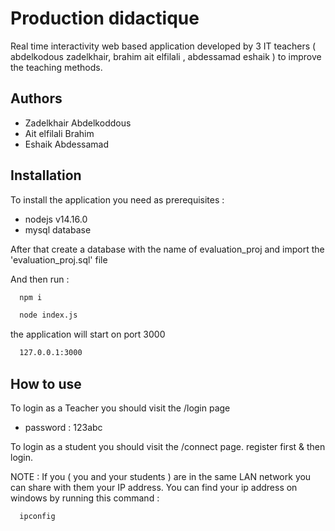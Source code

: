 
# Production didactique

Real time interactivity web based application developed by 3 IT teachers ( abdelkodous zadelkhair, brahim ait elfilali , abdessamad eshaik  ) to improve the teaching methods.




## Authors

- Zadelkhair Abdelkoddous
- Ait elfilali Brahim
- Eshaik Abdessamad


## Installation

To install the application you need as prerequisites :
- nodejs v14.16.0
- mysql database

After that create a database with the name of evaluation_proj and import the 'evaluation_proj.sql' file

And then run :

```bash
  npm i
```

```bash
  node index.js
```

the application will start on port 3000

```bash
  127.0.0.1:3000
```


## How to use

To login as a Teacher you should visit the /login page
- password : 123abc

To login as a student you should visit the /connect page. register first & then login.

NOTE : If you ( you and your students ) are in the same LAN network you can share with them your IP address. 
You can find your ip address on windows by running this command :

```bash
  ipconfig
```



